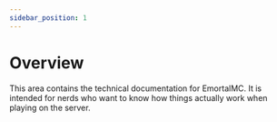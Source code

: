 ```yaml
---
sidebar_position: 1
---
```


# Overview

This area contains the technical documentation for EmortalMC.
It is intended for nerds who want to know how things actually work when playing on the server.
